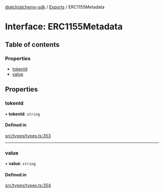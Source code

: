 [@alch/alchemy-sdk](../README.md) / [Exports](../modules.md) / ERC1155Metadata

# Interface: ERC1155Metadata

## Table of contents

### Properties

- [tokenId](ERC1155Metadata.md#tokenid)
- [value](ERC1155Metadata.md#value)

## Properties

### tokenId

• **tokenId**: `string`

#### Defined in

[src/types/types.ts:353](https://github.com/alchemyplatform/alchemy-sdk-js/blob/0fdf0d4/src/types/types.ts#L353)

___

### value

• **value**: `string`

#### Defined in

[src/types/types.ts:354](https://github.com/alchemyplatform/alchemy-sdk-js/blob/0fdf0d4/src/types/types.ts#L354)
